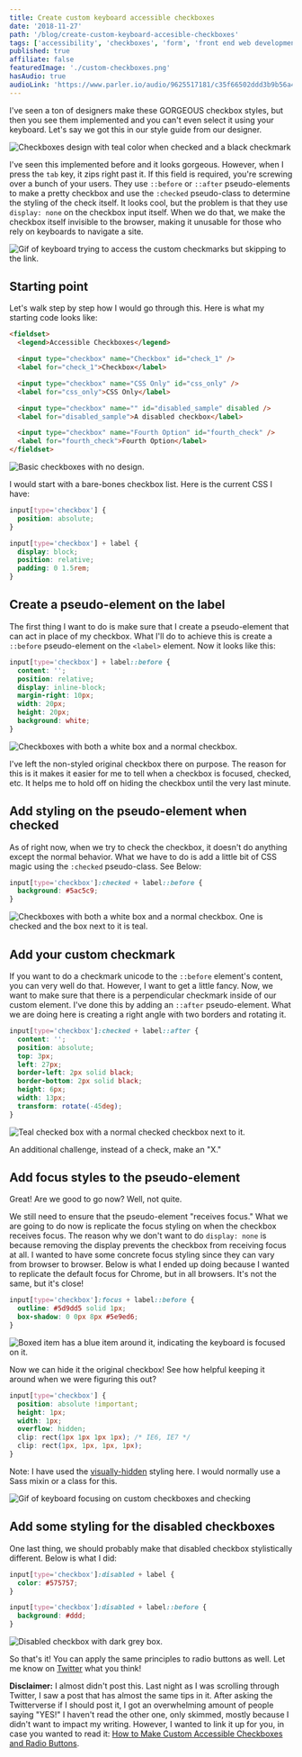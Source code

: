 ```yaml
---
title: Create custom keyboard accessible checkboxes
date: '2018-11-27'
path: '/blog/create-custom-keyboard-accesible-checkboxes'
tags: ['accessibility', 'checkboxes', 'form', 'front end web development']
published: true
affiliate: false
featuredImage: './custom-checkboxes.png'
hasAudio: true
audioLink: 'https://www.parler.io/audio/9625517181/c35f66502ddd3b9b56a4db767e00d2e69455810c.36b95f33-8819-457e-be2e-6d137985f731.mp3'
---
```


I've seen a ton of designers make these GORGEOUS checkbox styles, but then you see them implemented and you can't even select it using your keyboard. Let's say we got this in our style guide from our designer.

![Checkboxes design with teal color when checked and a black checkmark](./teal-checkboxes-design.png)

I've seen this implemented before and it looks gorgeous. However, when I press the `tab` key, it zips right past it. If this field is required, you're screwing over a bunch of your users. They use `::before` or `::after` pseudo-elements to make a pretty checkbox and use the `:checked` pseudo-class to determine the styling of the check itself. It looks cool, but the problem is that they use `display: none` on the checkbox input itself. When we do that, we make the checkbox itself invisible to the browser, making it unusable for those who rely on keyboards to navigate a site.

![Gif of keyboard trying to access the custom checkmarks but skipping to the link.](https://media.giphy.com/media/3Fd7rUatwPzyAloC5O/giphy.gif)

## Starting point

Let's walk step by step how I would go through this. Here is what my starting code looks like:

```html
<fieldset>
  <legend>Accessible Checkboxes</legend>

  <input type="checkbox" name="Checkbox" id="check_1" />
  <label for="check_1">Checkbox</label>

  <input type="checkbox" name="CSS Only" id="css_only" />
  <label for="css_only">CSS Only</label>

  <input type="checkbox" name="" id="disabled_sample" disabled />
  <label for="disabled_sample">A disabled checkbox</label>

  <input type="checkbox" name="Fourth Option" id="fourth_check" />
  <label for="fourth_check">Fourth Option</label>
</fieldset>
```

![Basic checkboxes with no design.](./Starting-point.png)

I would start with a bare-bones checkbox list. Here is the current CSS I have:

```css
input[type='checkbox'] {
  position: absolute;
}

input[type='checkbox'] + label {
  display: block;
  position: relative;
  padding: 0 1.5rem;
}
```

## Create a pseudo-element on the label

The first thing I want to do is make sure that I create a pseudo-element that can act in place of my checkbox. What I'll do to achieve this is create a `::before` pseudo-element on the `<label>` element. Now it looks like this:

```css
input[type='checkbox'] + label::before {
  content: '';
  position: relative;
  display: inline-block;
  margin-right: 10px;
  width: 20px;
  height: 20px;
  background: white;
}
```

![Checkboxes with both a white box and a normal checkbox.](./checkboxes-with-psuedo.png)

I've left the non-styled original checkbox there on purpose. The reason for this is it makes it easier for me to tell when a checkbox is focused, checked, etc. It helps me to hold off on hiding the checkbox until the very last minute.

## Add styling on the pseudo-element when checked

As of right now, when we try to check the checkbox, it doesn't do anything except the normal behavior. What we have to do is add a little bit of CSS magic using the `:checked` pseudo-class. See Below:

```css
input[type='checkbox']:checked + label::before {
  background: #5ac5c9;
}
```

![Checkboxes with both a white box and a normal checkbox. One is checked and the box next to it is teal.](./teal-checkbox.png)

## Add your custom checkmark

If you want to do a checkmark unicode to the `::before` element's content, you can very well do that. However, I want to get a little fancy. Now, we want to make sure that there is a perpendicular checkmark inside of our custom element. I've done this by adding an `::after` pseudo-element. What we are doing here is creating a right angle with two borders and rotating it.

```css
input[type='checkbox']:checked + label::after {
  content: '';
  position: absolute;
  top: 3px;
  left: 27px;
  border-left: 2px solid black;
  border-bottom: 2px solid black;
  height: 6px;
  width: 13px;
  transform: rotate(-45deg);
}
```

![Teal checked box with a normal checked checkbox next to it.](./teal-checkbox-with-check.png)

An additional challenge, instead of a check, make an "X."

## Add focus styles to the pseudo-element

Great! Are we good to go now? Well, not quite.

We still need to ensure that the pseudo-element "receives focus." What we are going to do now is replicate the focus styling on when the checkbox receives focus. The reason why we don't want to do `display: none` is because removing the display prevents the checkbox from receiving focus at all. I wanted to have some concrete focus styling since they can vary from browser to browser. Below is what I ended up doing because I wanted to replicate the default focus for Chrome, but in all browsers. It's not the same, but it's close!

```css
input[type='checkbox']:focus + label::before {
  outline: #5d9dd5 solid 1px;
  box-shadow: 0 0px 8px #5e9ed6;
}
```

![Boxed item has a blue item around it, indicating the keyboard is focused on it.](./receiving-focus.png)

Now we can hide it the original checkbox! See how helpful keeping it around when we were figuring this out?

```css
input[type='checkbox'] {
  position: absolute !important;
  height: 1px;
  width: 1px;
  overflow: hidden;
  clip: rect(1px 1px 1px 1px); /* IE6, IE7 */
  clip: rect(1px, 1px, 1px, 1px);
}
```

Note: I have used the [visually-hidden](https://a11yproject.com/posts/how-to-hide-content/) styling here. I would normally use a Sass mixin or a class for this.

![Gif of keyboard focusing on custom checkboxes and checking](https://media.giphy.com/media/1ynEvIv4dpGRPB7cyI/giphy.gif)

## Add some styling for the disabled checkboxes

One last thing, we should probably make that disabled checkbox stylistically different. Below is what I did:

```css
input[type='checkbox']:disabled + label {
  color: #575757;
}

input[type='checkbox']:disabled + label::before {
  background: #ddd;
}
```

![Disabled checkbox with dark grey box.](./disabled-checkbox.png)

So that's it! You can apply the same principles to radio buttons as well. Let me know on [Twitter](https://twitter.com/littlekope0903) what you think!

**Disclaimer:** I almost didn't post this. Last night as I was scrolling through Twitter, I saw a post that has almost the same tips in it. After asking the Twitterverse if I should post it, I got an overwhelming amount of people saying "YES!" I haven't read the other one, only skimmed, mostly because I didn't want to impact my writing. However, I wanted to link it up for you, in case you wanted to read it: [How to Make Custom Accessible Checkboxes and Radio Buttons](https://webdesign.tutsplus.com/tutorials/how-to-make-custom-accessible-checkboxes-and-radio-buttons--cms-32074).
